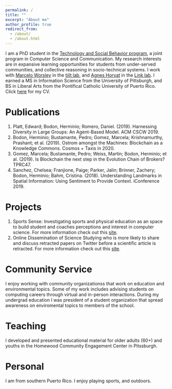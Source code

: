 ```yaml
---
permalink: /
title: ""
excerpt: "About me"
author_profile: true
redirect_from: 
  - /about/
  - /about.html
---
```


I am a PhD student in the [Technology and Social Behavior program](https://tsb.northwestern.edu/tsb-program/), a joint program in Computer Science and Communication. My research interests are in expansive learning opportunities for students from under-served communities, and collective reasoning in socio-technical systems. I work with [Marcelo Worsley](http://marceloworsley.com/) in the [tiilt lab](https://tiilt.northwestern.edu/), and [Agnes Horvat](http://www.agneshorvat.info/) in the [Link lab](https://link.soc.northwestern.edu/). I earned a MS in Information Science from the University of Pittsburgh, and BS in Liberal Arts from the Pontifical Catholic University of Puerto Rico. Click [here](https://drive.google.com/drive/folders/1DgWIjp86ahIvt9AQFRCAs7vnoxrrJ_Pf?usp=sharing) for my CV.

Publications
=======
1. Platt, Edward; Bodon, Herminio; Romero, Daniel. (2019). Harnessing Diversity in Large Groups: An Agent-Based Model. ACM CSCW 2019.
2. Bodon, Herminio; Bustamante, Pedro; Gomez, Marcela; Krishnamurthy, Prashant; et al. (2019). Ostrom amongst the Machines: Blockchain as a Knowledge Commons. Cosmos + Taxis in 2020.
3. Gomez, Marcela; Bustamante, Pedro; Weiss, Martin; Bodon, Herminio; et al. (2019). Is Blockchain the next step in the Evolution Chain of Brokers? TPRC47.
4. Sanchez, Chelsea; Franjione, Paige; Parker, Jalin; Brinner, Zachery; Bodon, Herminio; Bahm, Cristina. (2018). Understanding Landmarks in Spatial Information: Using Sentiment to Provide Context. iConference 2019.


Projects
=======
1. Sports Sense: 
    Investigating sports and physical education as an space to build student and coaches perceptions and interest in
    computer science. For more information check out this [site](https://tiilt.northwestern.edu/projects/sportsanalytics/index.html).  
2. Online Dissemination of Science
    Studying who is more likely to share and discuss retracted papers on Twitter before a scientific article is retracted. For more information check out this [site](https://link.soc.northwestern.edu/research/science-of-science-research/). 

Community Service 
=======
  I enjoy working with community organizationss that work on education and environmental topics. Some of my work includes advising students on computing careers through virtual and in-person interactions. During my undergrad education I was president of a student organization that spread awareness on enviromental topics to members of the school. 

Teaching
=======
  I developed and presented educational material for older adults (60+) and youths in the Homewood Community Engagement Center in Pitssburgh. 


Personal 
=======
  I am from southern Puerto Rico. I enjoy playing sports, and outdoors.

